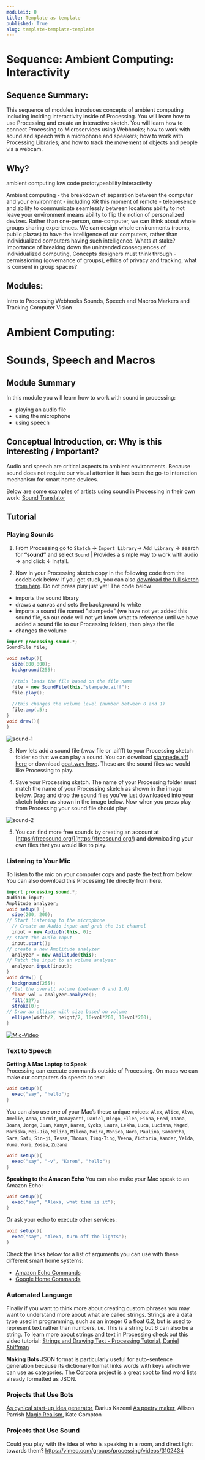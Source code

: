 ```yaml
---
moduleid: 0
title: Template as template
published: True
slug: template-template-template
---
```

# Sequence: Ambient Computing: Interactivity
## Sequence Summary:
This sequence of modules introduces concepts of ambient computing including inclding interactivity inside of Processing. You will learn how to use Processing and create an interactive sketch. You will learn how to connect Processing to Microservices using Webhooks; how to work with sound and speech with a microphone and speakers; how to work with Processing Libraries; and how to track the movement of objects and people via a webcam.
## Why?
ambient computing 
low code prototypeability
interactivity

Ambient computing - the breakdown of separation between the computer and your environment - including XR
this moment of remote - telepresence and ability to communicate seamlessly between locations
ability to not leave your environment means ability to flip the notion of personalized devizes. Rather than one-person, one-computer, we can think about whole groups sharing experiences. We can design whole environments (rooms, public plazas) to have the intelligence of our computers, rather than individualized computers having such intelligence.
Whats at stake? Importance of breaking down the unintended consequences of individualized computing, 
Concepts designers must think through - permissioning (governance of groups), ethics of privacy and tracking, what is consent in group spaces?


## Modules:
Intro to Processing
Webhooks
Sounds, Speech and Macros
Markers and Tracking
Computer Vision

Ambient Computing:
===========================================

# Sounds, Speech and Macros
## Module Summary
In this module you will learn how to work with sound in processing: 
- playing an audio file
- using the microphone
- using speech

## Conceptual Introduction, or: Why is this interesting / important?
Audio and speech are critical aspects to ambient environments. Because sound does not require our visual attention it has been the go-to interaction mechanism for smart home devices. 

Below are some examples of artists using sound in Processing in their own work:
[Sound Translator](https://vimeo.com/groups/processing/videos/3102434)



## Tutorial

### Playing Sounds 
1. From Processing go to `Sketch` → `Import Library`→ `Add Library` → search for **“sound”** and select `Sound` | Provides a simple way to work with audio → and click ↓ Install.

2. Now in your Processing sketch copy in the following code from the codeblock below. If you get stuck, you can also [download the full sketch from here](https://drive.google.com/file/d/11ST40zIHw7ZzOZd78WWhkX1thc2AmTmv/view).
Do not press play just yet! The code below 
* imports the sound library
* draws a canvas and sets the background to white
* imports a sound file named "stampede" (we have not yet added this sound file, so our code will not yet know what to reference until we have added a sound file to our Processing folder), then plays the file
* changes the volume


```java
import processing.sound.*;
SoundFile file;

void setup(){
  size(800,800);
  background(255);
  
  //this loads the file based on the file name
  file = new SoundFile(this,"stampede.aiff");
  file.play();
  
  //this changes the volume level (number between 0 and 1)
  file.amp(.5);
}
void draw(){
}
```
![sound-1](images/sound_1.gif#img-left)

3. Now lets add a sound file (.wav file or .aifff) to your Processing sketch folder so that we can play a sound.
You can download [stampede.aiff here](https://drive.google.com/file/d/1TqHKS2-ed6b8mZc2pdsVgqyfONrGB6X-/view) or download [goat.wav here](https://drive.google.com/file/d/1Ra762fHMZ8bI-FrBlADfrF5T7oVHFzvV/view). These are the sound files we would like Processing to play.  

4. Save your Processing sketch. The name of your Processing folder must match the name of your Processing sketch as shown in the image below.
Drag and drop the sound files you’ve just downloaded into your sketch folder as shown in the image below. Now when you press play from Processing your sound file should play.

![sound-2](images/sound_2.gif#img-left)

5. You can find more free sounds by creating an account at [https://freesound.org/](https://freesound.org/) and downloading your own files that you would like to play.


### Listening to Your Mic
To listen to the mic on your computer copy and paste the text from below. You can also download this Processing file directly from here.
```java
import processing.sound.*;
AudioIn input;
Amplitude analyzer;
void setup() {
  size(200, 200);
// Start listening to the microphone
  // Create an Audio input and grab the 1st channel
  input = new AudioIn(this, 0);
// start the Audio Input
  input.start();
// create a new Amplitude analyzer
  analyzer = new Amplitude(this);
// Patch the input to an volume analyzer
  analyzer.input(input);
}
void draw() {
  background(255);
// Get the overall volume (between 0 and 1.0)
  float vol = analyzer.analyze();
  fill(127);
  stroke(0);
// Draw an ellipse with size based on volume
  ellipse(width/2, height/2, 10+vol*200, 10+vol*200);
}
```

[![Mic-Video]({image-url})]({https://youtu.be/5f6nnXDe4Aw} "Listening to Your Mic")


### Text to Speech
**Getting A Mac Laptop to Speak**  
Processing can execute commands outside of Processing. On macs we can make our computers do speech to text:

```java
void setup(){
  exec("say", "hello");
}
```

You can also use one of your Mac’s these unique voices:
`Alex`, `Alice`, `Alva`, `Amelie`, `Anna`, `Carmit`, `Damayanti`, `Daniel`, `Diego`, `Ellen`, `Fiona`, `Fred`, `Ioana`, `Joana`, `Jorge`, `Juan`, `Kanya`, `Karen`, `Kyoko`, `Laura`, `Lekha`, `Luca`, `Luciana`, `Maged`, `Mariska`, `Mei-Jia`, `Melina`, `Milena`, `Moira`, `Monica`, `Nora`, `Paulina`, `Samantha`, `Sara`, `Satu`, `Sin-ji`, `Tessa`, `Thomas`, `Ting-Ting`, `Veena`, `Victoria`, `Xander`, `Yelda`, `Yuna`, `Yuri`, `Zosia`, `Zuzana`

```java
void setup(){
  exec("say", "-v", "Karen", "hello");
}
```

**Speaking to the Amazon Echo**
You can also make your Mac speak to an Amazon Echo:

```java
void setup(){
  exec("say", "Alexa, what time is it");
}
```
Or ask your echo to execute other services:
```java
void setup(){
  exec("say", "Alexa, turn off the lights");
}
```
Check the links below for a list of arguments you can use with these different smart home systems:
- [Amazon Echo Commands](https://www.cnet.com/home/smart-home/every-alexa-command-you-can-give-your-amazon-echo-smart-speaker-or-display/)
- [Google Home Commands](https://www.the-ambient.com/guides/best-google-assistant-commands-382)


### Automated Language
Finally if you want to think more about creating custom phrases you may want to understand more about what are called strings. Strings are a data type used in programming, such as an integer 6 a float 6.2, but is used to represent text rather than numbers, i.e. This is a string but 6 can also be a string. To learn more about strings and text in Processing check out this video tutorial:
[Strings and Drawing Text - Processing Tutorial, Daniel Shiffman](https://www.youtube.com/watch?v=NLzne4XaR3M)

**Making Bots**
JSON format is particularly useful for auto-sentence generation because its dictionary format links words with keys which we can use as categories. The [Corpora project](https://github.com/dariusk/corpora/tree/master/data) is a great spot to find word lists already formatted as JSON.

### Projects that Use Bots
[As cynical start-up idea generator](https://twitter.com/BodegaBot), Darius Kazemi
[As poetry maker](https://twitter.com/the_ephemerides), Allison Parrish
[Magic Realism](https://twitter.com/MagicRealismBot), Kate Compton

### Projects that Use Sound


Could you play with the idea of who is speaking in a room, and direct light towards them?
https://vimeo.com/groups/processing/videos/3102434
